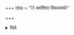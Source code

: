 +++
title = "11 अवशिष्टा विकल्पार्थाः"

+++

<details><summary>थिते</summary>

अवशिष्टा विकल्पार्थाः ११
</details>
